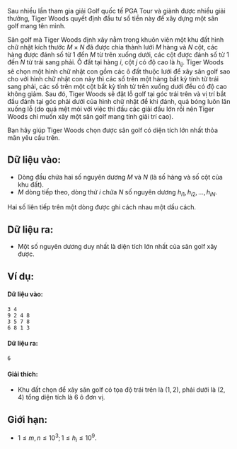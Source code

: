 Sau nhiều lần tham gia giải Golf quốc tế PGA Tour và giành được nhiều giải thưởng, Tiger Woods quyết định đầu tư số tiền này để xây dựng một sân golf mang tên mình.

Sân golf mà Tiger Woods định xây nằm trong khuôn viên một khu đất hình chữ nhật kích thước $M × N$ đã được chia thành lưới $M$ hàng và $N$ cột, các hàng được đánh số từ $1$ đến $M$ từ trên xuống dưới, các cột được đánh số từ $1$ đến $N$ từ trái sang phải. Ô đất tại hàng $i$, cột $j$ có độ cao là $h_{ij}$.
Tiger Woods sẽ chọn một hình chữ nhật con gồm các ô đất thuộc lưới để xây sân golf sao cho với hình chữ nhật con này thì các số trên một hàng bất kỳ tính từ trái sang phải, các số trên một cột bất kỳ tính từ trên xuống dưới đều có độ cao không giảm. Sau đó, Tiger Woods sẽ đặt lỗ golf tại góc trái trên và vị trí bắt đầu đánh tại góc phải dưới của hình chữ nhật để khi đánh, quả bóng luôn lăn xuống lỗ (do quá mệt mỏi với việc thi đấu các giải đấu lớn rồi nên Tiger Woods chỉ muốn xây một sân golf mang tính giải trí cao).

Bạn hãy giúp Tiger Woods chọn được sân golf có diện tích lớn nhất thỏa mãn yêu cầu trên.

## Dữ liệu vào:
- Dòng đầu chứa hai số nguyên dương $M$ và $N$ (là số hàng và số cột của khu đất).
- $M$ dòng tiếp theo, dòng thứ $i$ chứa $N$ số nguyên dương $h_{i1}, h_{i2}, …, h_{iN}$.

Hai số liên tiếp trên một dòng được ghi cách nhau một dấu cách.

## Dữ liệu ra:
- Một số nguyên dương duy nhất là diện tích lớn nhất của sân golf xây được.

## Ví dụ:
#### Dữ liệu vào:
```
3 4
9 2 4 8
3 5 7 8
6 8 1 3
```

#### Dữ liệu ra:
```
6
```

#### Giải thích:
- Khu đất chọn để xây sân golf có tọa độ trái trên là $(1, 2)$, phải dưới là $(2, 4)$ tổng diện tích là $6$ ô đơn vị.

## Giới hạn:
- $1 ≤ m, n ≤ 10^3; 1 ≤ h_i ≤ 10^9$.